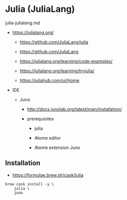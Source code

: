 # Julia (JuliaLang)

julia-julialang.md


*   https://julialang.org/

    *   https://github.com/JuliaLang/julia

    *   https://github.com/JuliaLang

    *   https://julialang.org/learning/code-examples/

    *   https://julialang.org/learning/tryjulia/

    *   https://juliahub.com/ui/Home

*   IDE

    *   Juno
    
        *   http://docs.junolab.org/latest/man/installation/

        *   prerequisites

            *   julia

            *   Atome editor

            *   Atome extension Juno

## Installation 

*   https://formulae.brew.sh/cask/julia

```
brew cask install -y \
    julia \
    juno

```